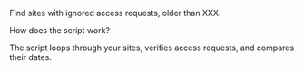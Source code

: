 Find sites with ignored access requests, older than XXX.



How does the script work?

The script loops through your sites, verifies access requests, and compares their dates.



